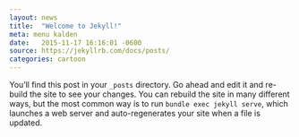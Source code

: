 ```yaml
---
layout: news
title:  "Welcome to Jekyll!"
meta: menu kalden
date:   2015-11-17 16:16:01 -0600
source: https://jekyllrb.com/docs/posts/
categories: cartoon
---
```


You’ll find this post in your `_posts` directory. Go ahead and edit it and re-build the site to see your changes. You can rebuild the site in many different ways, but the most common way is to run `bundle exec jekyll serve`, which launches a web server and auto-regenerates your site when a file is updated.
